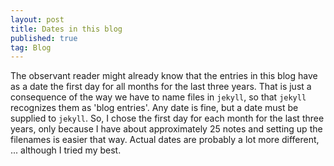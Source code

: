 ```yaml
---
layout: post
title: Dates in this blog
published: true
tag: Blog
---
```




The observant reader might already know that the entries in this blog have as a date the first day for all months for the last three years. That is just a consequence of the way we have to name files in `jekyll`, so that `jekyll` recognizes them as 'blog entries'. Any date is fine, but a date must be supplied to `jekyll`. So, I chose the first day for each month for the last three years, only because I have about approximately 25 notes and setting up the filenames is easier that way. Actual dates are probably a lot more different, ...  although I tried my best.
